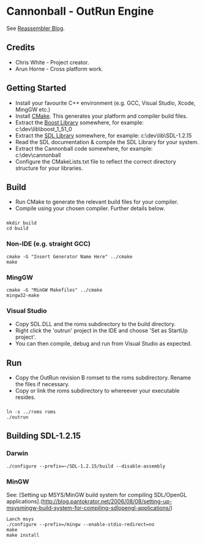 Cannonball - OutRun Engine
==========================

See [Reassembler Blog](http://reassembler.blogspot.co.uk/).

Credits
-------

* Chris White - Project creator.
* Arun Horne  - Cross platform work.

Getting Started
---------------
* Install your favourite C++ environment (e.g. GCC, Visual Studio, Xcode, MingGW etc.)
* Install [CMake](http://www.cmake.org/). This generates your platform and compiler build files. 
* Extract the [Boost Library](http://www.boost.org/) somewhere, for example: c:\dev\lib\boost_1_51_0
* Extract the [SDL Library](http://www.libsdl.org/download-1.2.php) somewhere, for example: c:\dev\lib\SDL-1.2.15
* Read the SDL documentation & compile the SDL Library for your system.
* Extract the Cannonball code somewhere, for example: c:\dev\cannonball
* Configure the CMakeLists.txt file to reflect the correct directory structure for your libraries.

Build
-----

* Run CMake to generate the relevant build files for your compiler.
* Compile using your chosen compiler. Further details below.

###

    mkdir build
    cd build

### Non-IDE (e.g. straight GCC)
    
    cmake -G "Insert Generator Name Here" ../cmake
    make

### MingGW

    cmake -G "MinGW Makefiles" ../cmake
    mingw32-make
    
### Visual Studio

* Copy SDL.DLL and the roms subdirectory to the build directory.
* Right click the 'outrun' project in the IDE and choose 'Set as StartUp project'. 
* You can then compile, debug and run from Visual Studio as expected.

Run
---

* Copy the OutRun revision B romset to the roms subdirectory. Rename the files if necessary.
* Copy or link the roms subdirectory to whereever your executable resides.

###

    ln -s ../roms roms
    ./outrun
    
    
Building SDL-1.2.15
-------------------

### Darwin

    ./configure --prefix=~/SDL-1.2.15/build --disable-assembly

### MinGW

See: [Setting up MSYS/MinGW build system for compiling SDL/OpenGL applications].(http://blog.pantokrator.net/2006/08/08/setting-up-msysmingw-build-system-for-compiling-sdlopengl-applications/)

    Lanch msys
    ./configure --prefix=/mingw --enable-stdio-redirect=no
    make
    make install
